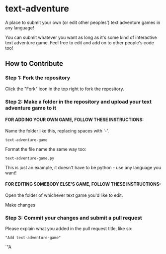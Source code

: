 # text-adventure
A place to submit your own (or edit other peoples') text adventure games in any language!

You can submit whatever you want as long as it's some kind of interactive text adventure game.
Feel free to edit and add on to other people's code too!

## How to Contribute
### Step 1: Fork the repository

Click the "Fork" icon in the top right to fork the repository.

### Step 2: Make a folder in the repository and upload your text adventure game to it

#### FOR ADDING YOUR OWN GAME, FOLLOW THESE INSTRUCTIONS:

Name the folder like this, replacing spaces with '-'.

`text-adventure-game`

Format the file name the same way too:

`text-adventure-game.py` 

This is just an example, it doesn't have to be python - use any language you want!

#### FOR EDITING SOMEBODY ELSE'S GAME, FOLLOW THESE INSTRUCTIONS:

Open the folder of whichever text game you'd like to edit.

Make changes

### Step 3: Commit your changes and submit a pull request

Please explain what you added in the pull request title, like so:

`"Add text-adventure-game"`

`"A
